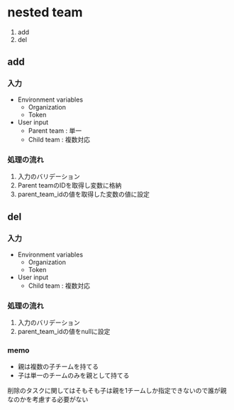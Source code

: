 # nested team

1. add
1. del

## add

### 入力

- Environment variables
    - Organization
    - Token
- User input
    - Parent team : 単一
    - Child team : 複数対応

### 処理の流れ

1. 入力のバリデーション
1. Parent teamのIDを取得し変数に格納
1. parent_team_idの値を取得した変数の値に設定

## del

### 入力

- Environment variables
    - Organization
    - Token
- User input
    - Child team : 複数対応

### 処理の流れ

1. 入力のバリデーション
1. parent_team_idの値をnullに設定

### memo

- 親は複数の子チームを持てる
- 子は単一のチームのみを親として持てる

削除のタスクに関してはそもそも子は親を1チームしか指定できないので誰が親なのかを考慮する必要がない
